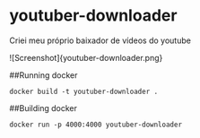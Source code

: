 # youtuber-downloader
Criei meu próprio baixador de vídeos do youtube



![Screenshot]{youtuber-downloader.png}

##Running docker
```
docker build -t youtuber-downloader .
```
##Building docker

```
docker run -p 4000:4000 youtuber-downloader
```
